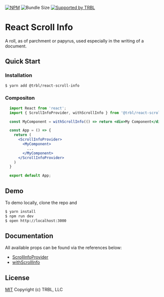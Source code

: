 [![NPM](https://img.shields.io/npm/v/@trbl/react-scroll-info)](https://www.npmjs.com/@trbl/react-scroll-info)
![Bundle Size](https://img.shields.io/bundlephobia/minzip/@trbl/react-scroll-info?label=zipped)
[![Supported by TRBL](https://img.shields.io/badge/supported_by-TRBL-black)](https://github.com/trouble)

# React Scroll Info

A roll, as of parchment or papyrus, used especially in the writing of a document.

## Quick Start

### Installation

```bash
$ yarn add @trbl/react-scroll-info
```

### Compositon

```jsx
  import React from 'react';
  import { ScrollInfoProvider, withScrollInfo } from '@trbl/react-scroll-info';

  const MyComponent = withScrollInfo(() => return <div>My Component</div>);

  const App = () => {
    return (
      <ScrollInfoProvider>
        <MyComponent>
          ...
        </MyComponent>
      </ScrollInfoProvider>
    )
  }

  export default App;
```

## Demo

To demo locally, clone the repo and

```bash
$ yarn install
$ npm run dev
$ open http://localhost:3000
```

## Documentation

All available props can be found via the references below:

  - [ScrollInfoProvider](/src/ScrollInfoProvider/README.md)
  - [withScrollInfo](/src/withScrollInfo/README.md)

## License

[MIT](https://github.com/trouble/react-scroll-info/blob/master/LICENSE) Copyright (c) TRBL, LLC
